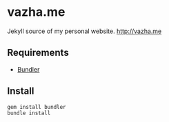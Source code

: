 # vazha.me

Jekyll source of my personal website. http://vazha.me

## Requirements

- [Bundler](http://bundler.io/)

## Install

```bash
gem install bundler
bundle install
```
